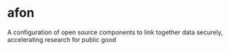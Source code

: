 # afon
A configuration of open source components to link together data securely, accelerating research for public good
